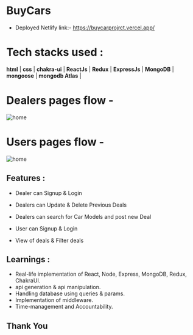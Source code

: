 # BuyCars

 - Deployed Netlify link:- https://buycarprojrct.vercel.app/

 # Tech stacks used :
 **html** |  **css** |  **chakra-ui** |  **ReactJs** |  **Redux** |  **ExpressJs** |  **MongoDB**  |  **mongoose** | **mongodb Atlas** | 
 
 # Dealers pages flow -
   <img  src='https://i.ibb.co/pR5CwxY/Add-a-heading-1.png" alt="Add-a-heading-1' alt='home' />
   
 # Users pages flow -
 <img  src='https://i.ibb.co/BTSNKz8/Add-a-heading.png' alt='home' />
 
  ## Features :

 - Dealer can Signup & Login
 - Dealers can Update & Delete Previous Deals
 - Dealers can search for Car Models and post new Deal

 - User can Signup & Login
 - View of deals & Filter deals


 ## Learnings :
- Real-life implementation of React, Node, Express, MongoDB, Redux, ChakraUI.
- api generation & api manipulation.
- Handling database using queries & params.
- Implementation of middleware.
- Time-management and Accountability.

## Thank You
